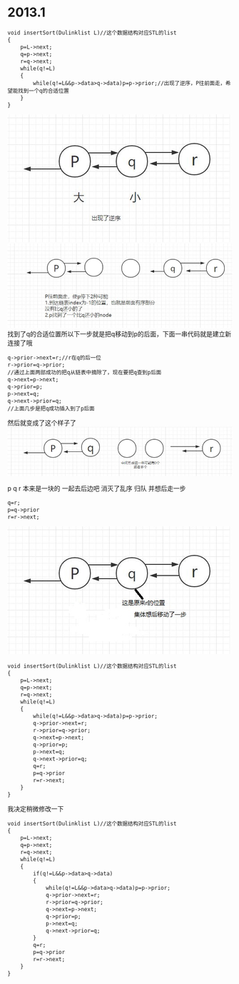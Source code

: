 2013.1
========
~~~
void insertSort(Dulinklist L)//这个数据结构对应STL的list
{
    p=L->next;
    q=p->next;
    r=q->next;
    while(q!=L)
    {
        while(q!=L&&p->data>q->data)p=p->prior;//出现了逆序，P往前面走，希望能找到一个q的合适位置
    }
}
~~~

<img src="https://github.com/wangqifan/bitcs/blob/master/2013/img/2013.1.1.JPG">
<img src="https://github.com/wangqifan/bitcs/blob/master/2013/img/2013.1.2.JPG">
找到了q的合适位置所以下一步就是把q移动到p的后面，下面一串代码就是建立新连接了哦



~~~
q->prior->next=r;//r在q的后一位
r->prior=q->prior;
//通过上面两部成功的把q从链表中摘除了，现在要把q查到p后面
q->next=p->next;
q->prior=p;
p->next=q;
q->next->prior=q;
//上面几步是把q成功插入到了p后面

~~~

然后就变成了这个样子了
<img src="https://github.com/wangqifan/bitcs/blob/master/2013/img/2013.1.3.JPG">


p q r 本来是一块的 一起去后边吧  消灭了乱序 归队 并想后走一步

~~~
q=r;
p=q->prior
r=r->next;
~~~

<img src="https://github.com/wangqifan/bitcs/blob/master/2013/img/2013.1.4.JPG">



~~~
void insertSort(Dulinklist L)//这个数据结构对应STL的list
{
    p=L->next;
    q=p->next;
    r=q->next;
    while(q!=L)
    {
        while(q!=L&&p->data>q->data)p=p->prior;
        q->prior->next=r;
        r->prior=q->prior;
        q->next=p->next;
        q->prior=p;
        p->next=q;
        q->next->prior=q;
        q=r;
        p=q->prior
        r=r->next;
    }
}
~~~

我决定稍微修改一下

~~~
void insertSort(Dulinklist L)//这个数据结构对应STL的list
{
    p=L->next;
    q=p->next;
    r=q->next;
    while(q!=L)
    {
        if(q!=L&&p->data>q->data)
        {
            while(q!=L&&p->data>q->data)p=p->prior;
            q->prior->next=r;
            r->prior=q->prior;
            q->next=p->next;
            q->prior=p;
            p->next=q;
            q->next->prior=q;
        }
        q=r;
        p=q->prior
        r=r->next;
    }
}

~~~
